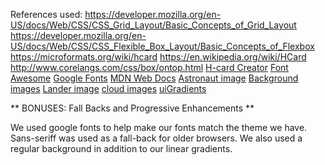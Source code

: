 References used:
https://developer.mozilla.org/en-US/docs/Web/CSS/CSS_Grid_Layout/Basic_Concepts_of_Grid_Layout
https://developer.mozilla.org/en-US/docs/Web/CSS/CSS_Flexible_Box_Layout/Basic_Concepts_of_Flexbox
https://microformats.org/wiki/hcard
https://en.wikipedia.org/wiki/HCard
http://www.corelangs.com/css/box/ontop.html
[H-card Creator](http://microformats.org/code/hcard/creator)
[Font Awesome](https://fontawesome.com/)
[Google Fonts](https://fonts.google.com/)
[MDN Web Docs](https://developer.mozilla.org/en-US/)
[Astronaut image](https://favpng.com/png_view/astronaut-animal-astronaut-cartoon-png/ZAg4gsYR)
[Background images](https://www.gamedevmarket.net/asset/alien-planet-scene-creation-pack/)
[Lander image](https://www.vhv.rs/viewpic/hwooRTR_spaceship-clipart-png-png-download-cartoon-lunar-lander/)
[cloud images](https://www.etsy.com/listing/1059449840/clouds-bundle-svg-cloud-cut-file-clouds?ga_order=most_relevant&ga_search_type=all&ga_view_type=gallery&ga_search_query=cloud+pngs&ref=sr_gallery-1-3&organic_search_click=1&pro=1)
[uiGradients](https://uigradients.com/)


** BONUSES: Fall Backs and Progressive Enhancements **

We used google fonts to help make our fonts match the theme we have.  Sans-seriff was used as a fall-back for older browsers.  We also used a regular background in addition to our linear gradients.  
